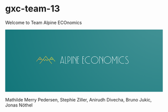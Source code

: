 # gxc-team-13
Welcome to Team Alpine ECOnomics

![image](https://github.com/gxc-int-innovation-challenge21/gxc-team-13/blob/9c66ec94da7e6e555c7e6a6b42c7fbcd16f8dcff/logo%20green%204.png)

Mathilde Merry Pedersen,
Stephie Ziller,
Anirudh Divecha,
Bruno Jukic,
Jonas Nöthel
